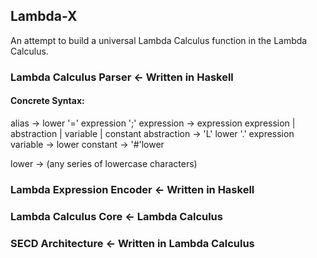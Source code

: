 ## Lambda-X 

An attempt to build a universal Lambda Calculus function in the Lambda Calculus.

### Lambda Calculus Parser &larr; Written in Haskell

#### Concrete Syntax:
alias &rarr; lower '=' expression ';'
expression &rarr; expression expression | abstraction | variable | constant
abstraction &rarr; 'L' lower '.' expression
variable &rarr; lower
constant &rarr; '#'lower

lower &rarr; (any series of lowercase characters)

### Lambda Expression Encoder &larr; Written in Haskell
### Lambda Calculus Core &larr; Lambda Calculus

### SECD Architecture &larr; Written in Lambda Calculus
